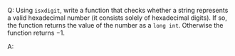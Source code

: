 Q: Using `isxdigit`, write a function that checks whether a string represents a
valid hexadecimal number (it consists solely of hexadecimal digits). If so, the
function returns the value of the number as a `long int`. Otherwise the function
returns $-1$.

A:
